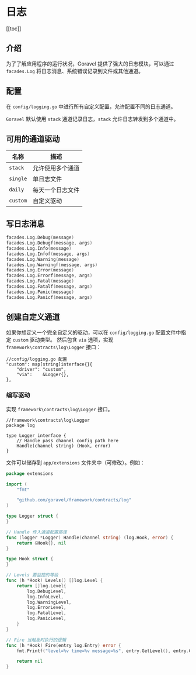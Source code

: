 # 日志

[[toc]]

## 介绍

为了了解应用程序的运行状况，Goravel 提供了强大的日志模块，可以通过 `facades.Log` 将日志消息、系统错误记录到文件或其他通道。

## 配置

在 `config/logging.go` 中进行所有自定义配置，允许配置不同的日志通道。

`Goravel` 默认使用 `stack` 通道记录日志，`stack` 允许日志转发到多个通道中。

## 可用的通道驱动

| 名称     | 描述             |
| -------- | ---------------- |
| `stack`  | 允许使用多个通道 |
| `single` | 单日志文件       |
| `daily`  | 每天一个日志文件 |
| `custom` | 自定义驱动       |

## 写日志消息

```go
facades.Log.Debug(message)
facades.Log.Debugf(message, args)
facades.Log.Info(message)
facades.Log.Infof(message, args)
facades.Log.Warning(message)
facades.Log.Warningf(message, args)
facades.Log.Error(message)
facades.Log.Errorf(message, args)
facades.Log.Fatal(message)
facades.Log.Fatalf(message, args)
facades.Log.Panic(message)
facades.Log.Panicf(message, args)
```

## 创建自定义通道

如果你想定义一个完全自定义的驱动，可以在 `config/logging.go` 配置文件中指定 `custom` 驱动类型。
然后包含 `via` 选项，实现 `framework\contracts\log\Logger` 接口：

```
//config/logging.go 配置
"custom": map[string]interface{}{
    "driver": "custom",
    "via":    &Logger{},
},
```

### 编写驱动

实现 `framework\contracts\log\Logger` 接口。

```
//framework\contracts\log\Logger
package log

type Logger interface {
	// Handle pass channel config path here
	Handle(channel string) (Hook, error)
}
```

文件可以储存到 `app/extensions` 文件夹中（可修改）。例如：

```go
package extensions

import (
	"fmt"

	"github.com/goravel/framework/contracts/log"
)

type Logger struct {
}

// Handle 传入通道配置路径
func (logger *Logger) Handle(channel string) (log.Hook, error) {
	return &Hook{}, nil
}

type Hook struct {
}

// Levels 要监控的等级
func (h *Hook) Levels() []log.Level {
	return []log.Level{
		log.DebugLevel,
		log.InfoLevel,
		log.WarningLevel,
		log.ErrorLevel,
		log.FatalLevel,
		log.PanicLevel,
	}
}

// Fire 当触发时执行的逻辑
func (h *Hook) Fire(entry log.Entry) error {
	fmt.Printf("level=%v time=%v message=%s", entry.GetLevel(), entry.GetTime(), entry.GetMessage())

	return nil
}
```
